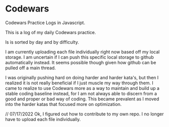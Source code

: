 # Codewars
Codewars Practice Logs in Javascript.

This is a log of my daily Codewars practice.

Is is sorted by day and by difficulty.

I am currently uploading each file individually right now based off my local storage. I am uncertain if I can push this specific local storage to github automatically instead. It seems possible though given how github can be pulled off a main thread.

I was originally pushing hard on doing harder and harder kata's, but then I realized it is not really beneficial if I just muscle my way through them. I came to realize to use Codewars more as a way to maintain and build up a stable coding baseline instead, for I am not always able to discern from a good and proper or bad way of coding. This became prevalent as I moved into the harder katas that focused more on optimization.

// 07/17/2022
Ok, I figured out how to contribute to my own repo. I no longer have to upload each file individually.
